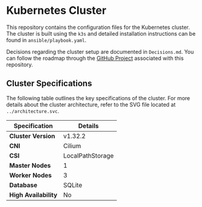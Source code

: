# Kubernetes Cluster

This repository contains the configuration files for the Kubernetes cluster. The cluster is built using the `k3s` and detailed installation instructions can be found in `ansible/playbook.yaml`.

Decisions regarding the cluster setup are documented in `Decisions.md`. You can follow the roadmap through the [GitHub Project](https://github.com/users/boveloco/projects/2) associated with this repository.

## Cluster Specifications

The following table outlines the key specifications of the cluster. For more details about the cluster architecture, refer to the SVG file located at `../architecture.svc`.

| Specification       | Details          |
| ------------------- | ---------------- |
| **Cluster Version** | v1.32.2          |
| **CNI**             | Cilium           |
| **CSI**             | LocalPathStorage |
| **Master Nodes**    | 1                |
| **Worker Nodes**    | 3                |
| **Database**        | SQLite           |
| **High Availability** | No             |
